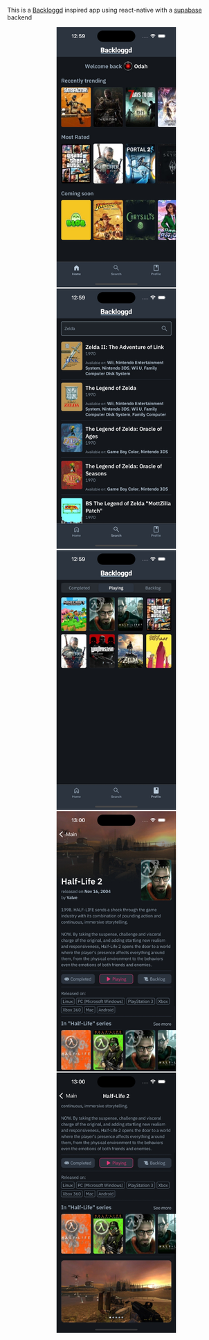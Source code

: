 This is a [Backloggd](https://backloggd.com/) inspired app using react-native with a [supabase](https://supabase.com/) backend

<div align="center">
    <img src="assets/screenshot01.jpg" width="276" />
    <img src="assets/screenshot02.jpg" width="276" />
    <img src="assets/screenshot03.jpg" width="276" />
    <img src="assets/screenshot04.jpg" width="276" />
    <img src="assets/screenshot05.jpg" width="276" />
</div>
